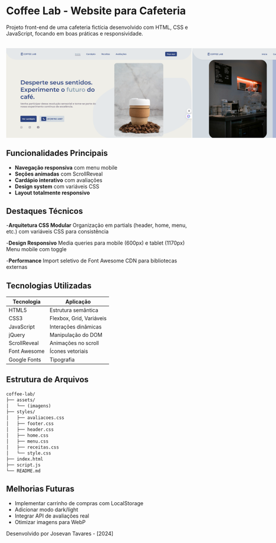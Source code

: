 # Coffee Lab - Website para Cafeteria
Projeto front-end de uma cafeteria fictícia desenvolvido com HTML, CSS e JavaScript, focando em boas práticas e responsividade.

<br>

<div style="display: flex; gap: 1px;">
  <img src="assets/preview1.png" alt="prévia 1" width="900"/>
  <img src="assets/preview2.png" alt="prévia 2" width="900"/>
</div>

## Funcionalidades Principais

- **Navegação responsiva** com menu mobile
- **Seções animadas** com ScrollReveal
- **Cardápio interativo** com avaliações
- **Design system** com variáveis CSS
- **Layout totalmente responsivo**

## Destaques Técnicos

-**Arquitetura CSS Modular**
Organização em partials (header, home, menu, etc.) com variáveis CSS para consistência

-**Design Responsivo**
Media queries para mobile (600px) e tablet (1170px)
Menu mobile com toggle

-**Performance**
Import seletivo de Font Awesome
CDN para bibliotecas externas

## Tecnologias Utilizadas

| Tecnologia | Aplicação |
|------------|-----------|
| HTML5 | Estrutura semântica |
| CSS3 | Flexbox, Grid, Variáveis |
| JavaScript | Interações dinâmicas |
| jQuery | Manipulação do DOM |
| ScrollReveal | Animações no scroll |
| Font Awesome | Ícones vetoriais |
| Google Fonts | Tipografia |

## Estrutura de Arquivos

```
coffee-lab/
├── assets/
│   └── (imagens)
├── styles/
│   ├── avaliacoes.css
│   ├── footer.css
│   ├── header.css
│   ├── home.css
│   ├── menu.css
│   ├── receitas.css
│   └── style.css
├── index.html
├── script.js
└── README.md
```
## Melhorias Futuras

- Implementar carrinho de compras com LocalStorage
- Adicionar modo dark/light
- Integrar API de avaliações real
- Otimizar imagens para WebP

Desenvolvido por Josevan Tavares - [2024]
